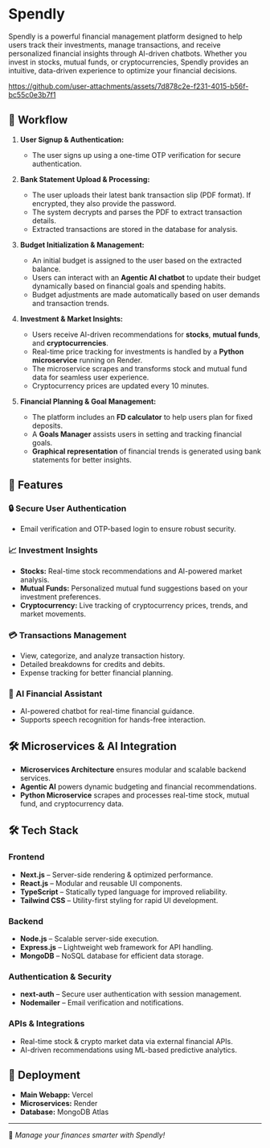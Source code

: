 # Spendly

Spendly is a powerful financial management platform designed to help users track their investments, manage transactions, and receive personalized financial insights through AI-driven chatbots. Whether you invest in stocks, mutual funds, or cryptocurrencies, Spendly provides an intuitive, data-driven experience to optimize your financial decisions.

https://github.com/user-attachments/assets/7d878c2e-f231-4015-b56f-bc55c0e3b7f1

## 🔄 Workflow

1. **User Signup & Authentication:**
   - The user signs up using a one-time OTP verification for secure authentication.
   
2. **Bank Statement Upload & Processing:**
   - The user uploads their latest bank transaction slip (PDF format). If encrypted, they also provide the password.
   - The system decrypts and parses the PDF to extract transaction details.
   - Extracted transactions are stored in the database for analysis.

3. **Budget Initialization & Management:**
   - An initial budget is assigned to the user based on the extracted balance.
   - Users can interact with an **Agentic AI chatbot** to update their budget dynamically based on financial goals and spending habits.
   - Budget adjustments are made automatically based on user demands and transaction trends.

4. **Investment & Market Insights:**
   - Users receive AI-driven recommendations for **stocks**, **mutual funds**, and **cryptocurrencies**.
   - Real-time price tracking for investments is handled by a **Python microservice** running on Render.
   - The microservice scrapes and transforms stock and mutual fund data for seamless user experience.
   - Cryptocurrency prices are updated every 10 minutes.

5. **Financial Planning & Goal Management:**
   - The platform includes an **FD calculator** to help users plan for fixed deposits.
   - A **Goals Manager** assists users in setting and tracking financial goals.
   - **Graphical representation** of financial trends is generated using bank statements for better insights.

## 🚀 Features

### 🔒 Secure User Authentication
- Email verification and OTP-based login to ensure robust security.

### 📈 Investment Insights
- **Stocks:** Real-time stock recommendations and AI-powered market analysis.
- **Mutual Funds:** Personalized mutual fund suggestions based on your investment preferences.
- **Cryptocurrency:** Live tracking of cryptocurrency prices, trends, and market movements.

### 💳 Transactions Management
- View, categorize, and analyze transaction history.
- Detailed breakdowns for credits and debits.
- Expense tracking for better financial planning.

### 🤖 AI Financial Assistant
- AI-powered chatbot for real-time financial guidance.
- Supports speech recognition for hands-free interaction.

## 🛠️ Microservices & AI Integration
- **Microservices Architecture** ensures modular and scalable backend services.
- **Agentic AI** powers dynamic budgeting and financial recommendations.
- **Python Microservice** scrapes and processes real-time stock, mutual fund, and cryptocurrency data.

## 🛠️ Tech Stack

### Frontend
- **Next.js** – Server-side rendering & optimized performance.
- **React.js** – Modular and reusable UI components.
- **TypeScript** – Statically typed language for improved reliability.
- **Tailwind CSS** – Utility-first styling for rapid UI development.

### Backend
- **Node.js** – Scalable server-side execution.
- **Express.js** – Lightweight web framework for API handling.
- **MongoDB** – NoSQL database for efficient data storage.

### Authentication & Security
- **next-auth** – Secure user authentication with session management.
- **Nodemailer** – Email verification and notifications.

### APIs & Integrations
- Real-time stock & crypto market data via external financial APIs.
- AI-driven recommendations using ML-based predictive analytics.

## 🚀 Deployment

- **Main Webapp:** Vercel
- **Microservices:** Render
- **Database:** MongoDB Atlas

---
🚀 *Manage your finances smarter with Spendly!*
